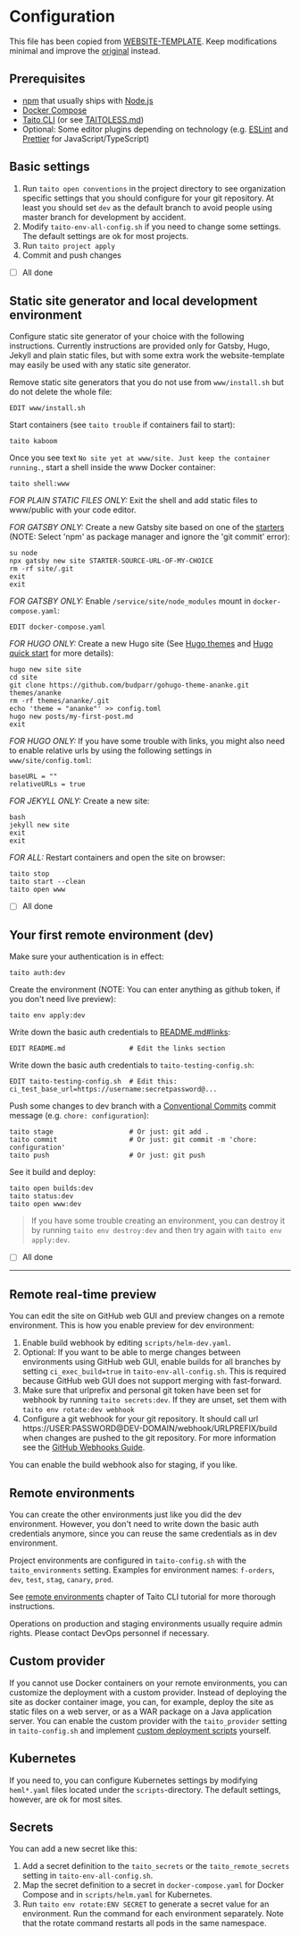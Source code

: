 # Configuration

This file has been copied from [WEBSITE-TEMPLATE](https://github.com/TaitoUnited/WEBSITE-TEMPLATE/). Keep modifications minimal and improve the [original](https://github.com/TaitoUnited/WEBSITE-TEMPLATE/blob/dev/CONFIGURATION.md) instead.

## Prerequisites

* [npm](https://github.com/npm/cli) that usually ships with [Node.js](https://nodejs.org/)
* [Docker Compose](https://docs.docker.com/compose/install/)
* [Taito CLI](https://taitounited.github.io/taito-cli/) (or see [TAITOLESS.md](TAITOLESS.md))
* Optional: Some editor plugins depending on technology (e.g. [ESLint](https://eslint.org/docs/user-guide/integrations#editors) and [Prettier](https://prettier.io/docs/en/editors.html) for JavaScript/TypeScript)

## Basic settings

1. Run `taito open conventions` in the project directory to see organization specific settings that you should configure for your git repository. At least you should set `dev` as the default branch to avoid people using master branch for development by accident.
2. Modify `taito-env-all-config.sh` if you need to change some settings. The default settings are ok for most projects.
3. Run `taito project apply`
4. Commit and push changes

* [ ] All done

## Static site generator and local development environment

Configure static site generator of your choice with the following instructions. Currently instructions are provided only for Gatsby, Hugo, Jekyll and plain static files, but with some extra work the website-template may easily be used with any static site generator.

Remove static site generators that you do not use from `www/install.sh` but do not delete the whole file:

    EDIT www/install.sh

Start containers (see `taito trouble` if containers fail to start):

    taito kaboom

Once you see text `No site yet at www/site. Just keep the container running.`, start a shell inside the www Docker container:

    taito shell:www

*FOR PLAIN STATIC FILES ONLY:* Exit the shell and add static files to www/public with your code editor.

*FOR GATSBY ONLY:* Create a new Gatsby site based on one of the [starters](https://www.gatsbyjs.org/starters?v=2) (NOTE: Select 'npm' as package manager and ignore the 'git commit' error):

    su node
    npx gatsby new site STARTER-SOURCE-URL-OF-MY-CHOICE
    rm -rf site/.git
    exit
    exit

*FOR GATSBY ONLY:* Enable `/service/site/node_modules` mount in `docker-compose.yaml`:

    EDIT docker-compose.yaml

*FOR HUGO ONLY:* Create a new Hugo site (See [Hugo themes](https://themes.gohugo.io/) and [Hugo quick start](https://gohugo.io/getting-started/quick-start/) for more details):

    hugo new site site
    cd site
    git clone https://github.com/budparr/gohugo-theme-ananke.git themes/ananke
    rm -rf themes/ananke/.git
    echo 'theme = "ananke"' >> config.toml
    hugo new posts/my-first-post.md
    exit

*FOR HUGO ONLY:* If you have some trouble with links, you might also need to enable relative urls by using the following settings in `www/site/config.toml`:

    baseURL = ""
    relativeURLs = true

*FOR JEKYLL ONLY:* Create a new site:

    bash
    jekyll new site
    exit
    exit

*FOR ALL:* Restart containers and open the site on browser:

    taito stop
    taito start --clean
    taito open www

* [ ] All done

## Your first remote environment (dev)

Make sure your authentication is in effect:

    taito auth:dev

Create the environment (NOTE: You can enter anything as github token, if you don't need live preview):

    taito env apply:dev

Write down the basic auth credentials to [README.md#links](README.md#links):

    EDIT README.md                # Edit the links section

Write down the basic auth credentials to `taito-testing-config.sh`:

    EDIT taito-testing-config.sh  # Edit this: ci_test_base_url=https://username:secretpassword@...

Push some changes to dev branch with a [Conventional Commits](http://conventionalcommits.org/) commit message (e.g. `chore: configuration`):

    taito stage                   # Or just: git add .
    taito commit                  # Or just: git commit -m 'chore: configuration'
    taito push                    # Or just: git push

See it build and deploy:

    taito open builds:dev
    taito status:dev
    taito open www:dev

> If you have some trouble creating an environment, you can destroy it by running `taito env destroy:dev` and then try again with `taito env apply:dev`.

* [ ] All done

---

## Remote real-time preview

You can edit the site on GitHub web GUI and preview changes on a remote environment. This is how you enable preview for dev environment:

1. Enable build webhook by editing `scripts/helm-dev.yaml`.
2. Optional: If you want to be able to merge changes between environments using GitHub web GUI, enable builds for all branches by setting `ci_exec_build=true` in `taito-env-all-config.sh`. This is required because GitHub web GUI does not support merging with fast-forward.
3. Make sure that urlprefix and personal git token have been set for webhook by running `taito secrets:dev`. If they are unset, set them with `taito env rotate:dev webhook`
4. Configure a git webhook for your git repository. It should call url https://USER:PASSWORD@DEV-DOMAIN/webhook/URLPREFIX/build when changes are pushed to the git repository. For more information see the [GitHub Webhooks Guide](https://developer.github.com/webhooks/).

You can enable the build webhook also for staging, if you like.

## Remote environments

You can create the other environments just like you did the dev environment. However, you don't need to write down the basic auth credentials anymore, since you can reuse the same credentials as in dev environment.

Project environments are configured in `taito-config.sh` with the `taito_environments` setting. Examples for environment names: `f-orders`, `dev`, `test`, `stag`, `canary`, `prod`.

See [remote environments](https://taitounited.github.io/taito-cli/tutorial/05-remote-environments) chapter of Taito CLI tutorial for more thorough instructions.

Operations on production and staging environments usually require admin rights. Please contact DevOps personnel if necessary.

## Custom provider

If you cannot use Docker containers on your remote environments, you can customize the deployment with a custom provider. Instead of deploying the site as docker container image, you can, for example, deploy the site as static files on a web server, or as a WAR package on a Java application server. You can enable the custom provider with the `taito_provider` setting in `taito-config.sh` and implement [custom deployment scripts](https://github.com/TaitoUnited/FULL-STACK-TEMPLATE/blob/master/scripts/custom-provider) yourself.

## Kubernetes

If you need to, you can configure Kubernetes settings by modifying `heml*.yaml` files located under the `scripts`-directory. The default settings, however, are ok for most sites.

## Secrets

You can add a new secret like this:

1. Add a secret definition to the `taito_secrets` or the `taito_remote_secrets` setting in `taito-env-all-config.sh`.
2. Map the secret definition to a secret in `docker-compose.yaml` for Docker Compose and in `scripts/helm.yaml` for Kubernetes.
3. Run `taito env rotate:ENV SECRET` to generate a secret value for an environment. Run the command for each environment separately. Note that the rotate command restarts all pods in the same namespace.
